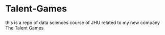 # Talent-Games
this is a repo of data sciences course of JHU related to my new company The Talent Games
